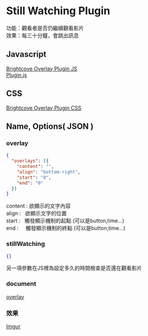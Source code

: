 
# Still Watching Plugin
功能：觀看者是否仍繼續觀看影片  
效果：每三十分鐘，會跳出訊息
## Javascript 
[Brightcove Overlay Plugin JS](//players.brightcove.net/videojs-overlay/1/videojs-overlay.min.js)  
[Plugin.js](https://raw.githubusercontent.com/IXlinfairuser/Brightcove_Plugin/master/stillWatching/plugin.js)  
## CSS
[Brightcove Overlay Plugin CSS](//players.brightcove.net/videojs-overlay/1/videojs-overlay.css)  
## Name, Options( JSON )
### overlay
```JSON
{
  "overlays": [{
    "content": "",
    "align": "bottom-right",
    "start": "0",
    "end": "0"
  }]
}
```
content : 欲顯示的文字內容  
align :   欲顯示文字的位置  
start :   觸發顯示機制的起點  (可以是button,time...)  
end :     觸發顯示機制的終點  (可以是button,time...)  


### stillWatching
```JSON
{}
```
另一項參數在JS裡為設定多久的時間檢查是否還在觀看影片 


### document  
[overlay](//docs.brightcove.com/en/player/brightcove-player/guides/overlay-plugin.html)  

### 效果  
[Imgur](http://i.imgur.com/FIaT9fU.jpg)
